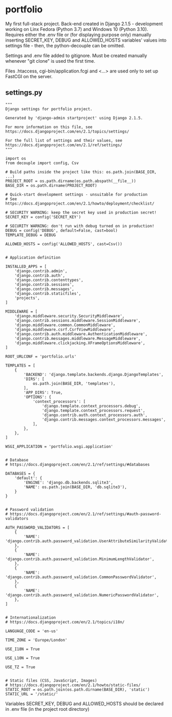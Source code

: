 # portfolio
My first full-stack project. Back-end created in Django 2.1.5 - development working on Linx Fedora (Python 3.7) and Windows 10 (Python 3.10). Requires either the .env file or (for displaying purpose only) manually inserting SECRET_KEY, DEBUG and ALLOWED_HOSTS variables' values into settings file - then, the python-decouple can be omitted.

Settings and .env file added to gitignore. Must be created manually whenever "git clone" is used the first time.

Files .htaccess, cgi-bin/application.fcgi and <...> are used only to set up FastCGI on the server.

## settings.py

```
"""
Django settings for portfolio project.

Generated by 'django-admin startproject' using Django 2.1.5.

For more information on this file, see
https://docs.djangoproject.com/en/2.1/topics/settings/

For the full list of settings and their values, see
https://docs.djangoproject.com/en/2.1/ref/settings/
"""

import os
from decouple import config, Csv

# Build paths inside the project like this: os.path.join(BASE_DIR, ...)
PROJECT_ROOT = os.path.dirname(os.path.abspath(__file__))
BASE_DIR = os.path.dirname(PROJECT_ROOT)

# Quick-start development settings - unsuitable for production
# See https://docs.djangoproject.com/en/2.1/howto/deployment/checklist/

# SECURITY WARNING: keep the secret key used in production secret!
SECRET_KEY = config('SECRET_KEY')

# SECURITY WARNING: don't run with debug turned on in production!
DEBUG = config('DEBUG', default=False, cast=bool)
TEMPLATE_DEBUG = DEBUG

ALLOWED_HOSTS = config('ALLOWED_HOSTS', cast=Csv())


# Application definition

INSTALLED_APPS = [
    'django.contrib.admin',
    'django.contrib.auth',
    'django.contrib.contenttypes',
    'django.contrib.sessions',
    'django.contrib.messages',
    'django.contrib.staticfiles',
    'projects',
]

MIDDLEWARE = [
    'django.middleware.security.SecurityMiddleware',
    'django.contrib.sessions.middleware.SessionMiddleware',
    'django.middleware.common.CommonMiddleware',
    'django.middleware.csrf.CsrfViewMiddleware',
    'django.contrib.auth.middleware.AuthenticationMiddleware',
    'django.contrib.messages.middleware.MessageMiddleware',
    'django.middleware.clickjacking.XFrameOptionsMiddleware',
]

ROOT_URLCONF = 'portfolio.urls'

TEMPLATES = [
    {
        'BACKEND': 'django.template.backends.django.DjangoTemplates',
        'DIRS': [
            os.path.join(BASE_DIR, 'templates'),
        ],
        'APP_DIRS': True,
        'OPTIONS': {
            'context_processors': [
                'django.template.context_processors.debug',
                'django.template.context_processors.request',
                'django.contrib.auth.context_processors.auth',
                'django.contrib.messages.context_processors.messages',
            ],
        },
    },
]

WSGI_APPLICATION = 'portfolio.wsgi.application'


# Database
# https://docs.djangoproject.com/en/2.1/ref/settings/#databases

DATABASES = {
    'default': {
        'ENGINE': 'django.db.backends.sqlite3',
        'NAME': os.path.join(BASE_DIR, 'db.sqlite3'),
    }
}


# Password validation
# https://docs.djangoproject.com/en/2.1/ref/settings/#auth-password-validators

AUTH_PASSWORD_VALIDATORS = [
    {
        'NAME': 'django.contrib.auth.password_validation.UserAttributeSimilarityValidator',
    },
    {
        'NAME': 'django.contrib.auth.password_validation.MinimumLengthValidator',
    },
    {
        'NAME': 'django.contrib.auth.password_validation.CommonPasswordValidator',
    },
    {
        'NAME': 'django.contrib.auth.password_validation.NumericPasswordValidator',
    },
]


# Internationalization
# https://docs.djangoproject.com/en/2.1/topics/i18n/

LANGUAGE_CODE = 'en-us'

TIME_ZONE = 'Europe/London'

USE_I18N = True

USE_L10N = True

USE_TZ = True


# Static files (CSS, JavaScript, Images)
# https://docs.djangoproject.com/en/2.1/howto/static-files/
STATIC_ROOT = os.path.join(os.path.dirname(BASE_DIR), 'static')
STATIC_URL = '/static/'
```

Variables SECRET_KEY, DEBUG and ALLOWED_HOSTS should be declared in .env file (in the project root directory)
